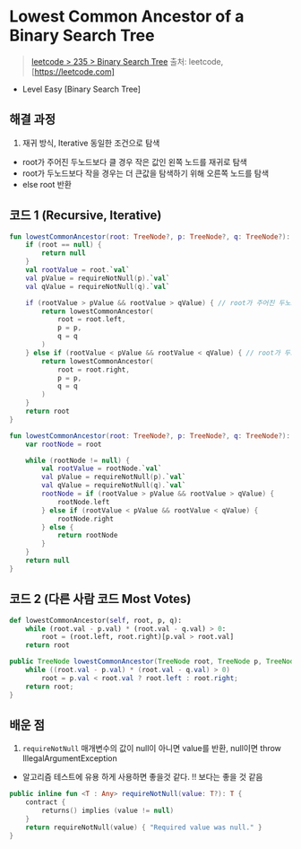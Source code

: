 # Lowest Common Ancestor of a Binary Search Tree

> [leetcode > 235 > Binary Search Tree](https://leetcode.com/problems/lowest-common-ancestor-of-a-binary-search-tree/)
> 출처: leetcode, [https://leetcode.com]

- Level Easy [Binary Search Tree]

## 해결 과정

1. 재귀 방식, Iterative 동일한 조건으로 탐색
 - root가 주어진 두노드보다 클 경우 작은 값인 왼쪽 노드를 재귀로 탐색
 - root가 두노드보다 작을 경우는 더 큰값을 탐색하기 위해 오른쪽 노드를 탐색
 - else root 반환


## 코드 1 (Recursive, Iterative)

```kotlin (Recursive)
fun lowestCommonAncestor(root: TreeNode?, p: TreeNode?, q: TreeNode?): TreeNode? {
    if (root == null) {
        return null
    }
    val rootValue = root.`val`
    val pValue = requireNotNull(p).`val`
    val qValue = requireNotNull(q).`val`

    if (rootValue > pValue && rootValue > qValue) { // root가 주어진 두노드보다 클 경우 작은 값인 왼쪽 노드를 재귀로 탐색
        return lowestCommonAncestor(
            root = root.left,
            p = p,
            q = q
        )
    } else if (rootValue < pValue && rootValue < qValue) { // root가 두노드보다 작을 경우는 더 큰값을 탐색하기 위해 오른쪽 노드를 탐색
        return lowestCommonAncestor(
            root = root.right,
            p = p,
            q = q
        )
    }
    return root
}
```

```kotlin (Iterative)
fun lowestCommonAncestor(root: TreeNode?, p: TreeNode?, q: TreeNode?): TreeNode? {
    var rootNode = root

    while (rootNode != null) {
        val rootValue = rootNode.`val`
        val pValue = requireNotNull(p).`val`
        val qValue = requireNotNull(q).`val`
        rootNode = if (rootValue > pValue && rootValue > qValue) {
            rootNode.left
        } else if (rootValue < pValue && rootValue < qValue) {
            rootNode.right
        } else {
            return rootNode
        }
    }
    return null
}
```

## 코드 2 (다른 사람 코드 Most Votes)

```Python
def lowestCommonAncestor(self, root, p, q):
    while (root.val - p.val) * (root.val - q.val) > 0:
        root = (root.left, root.right)[p.val > root.val]
    return root
```

```Java
public TreeNode lowestCommonAncestor(TreeNode root, TreeNode p, TreeNode q) {
    while ((root.val - p.val) * (root.val - q.val) > 0)
        root = p.val < root.val ? root.left : root.right;
    return root;
}
```

## 배운 점
1. `requireNotNull` 매개변수의 값이 null이 아니면 value를 반환, null이면  throw IllegalArgumentException
- 알고리즘 테스트에 유용 하게 사용하면 좋을것 같다. !! 보다는 좋을 것 같음
```Kotlin
public inline fun <T : Any> requireNotNull(value: T?): T {
    contract {
        returns() implies (value != null)
    }
    return requireNotNull(value) { "Required value was null." }
}
```

